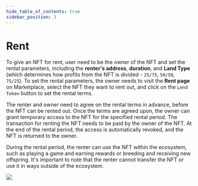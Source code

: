 ```yaml
---
hide_table_of_contents: true
sidebar_position: 3
---
```


# Rent

To give an NFT for rent, user need to be the owner of the NFT and set the rental parameters, including the **renter's address**, **duration**, and **Land Type** (which determines how profits from the NFT is divided - `25/75`, `50/50`, `75/25`). To set the rental parameters, the owner needs to visit the **Rent page** on Marketplace, select the NFT they want to rent out, and click on the `Lend Token` button to set the rental terms.

The renter and owner need to agree on the rental terms in advance, before the NFT can be rented out. Once the terms are agreed upon, the owner can grant temporary access to the NFT for the specified rental period. The transaction for renting the NFT needs to be paid by the owner of the NFT. At the end of the rental period, the access is automatically revoked, and the NFT is returned to the owner.

During the rental period, the renter can use the NFT within the ecosystem, such as playing a game and earning rewards or breeding and receiving new offspring. It's important to note that the renter cannot transfer the NFT or use it in ways outside of the ecosystem. 

![](/img/market/mechanics-simple/rent/form.png)

